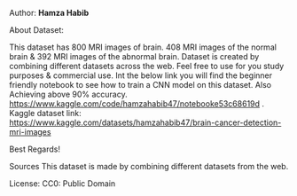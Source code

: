 Author: 
**Hamza Habib**


About Dataset: 

This dataset has 800 MRI images of brain.
408 MRI images of the normal brain & 392 MRI images of the abnormal brain.
Dataset is created by combining different datasets across the web.
Feel free to use for you study purposes & commercial use.
Int the below link you will find the beginner friendly notebook to see how to train a CNN model on this dataset. Also Achieving above 90% accuracy.
https://www.kaggle.com/code/hamzahabib47/notebooke53c68619d .
Kaggle dataset link: 
https://www.kaggle.com/datasets/hamzahabib47/brain-cancer-detection-mri-images

Best Regards!

Sources
This dataset is made by combining different datasets from the web.

License: 
CC0: Public Domain
